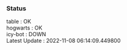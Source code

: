 ### Status


table : OK  
hogwarts : OK  
icy-bot : DOWN  
Latest Update : 2022-11-08 06:14:09.449800

